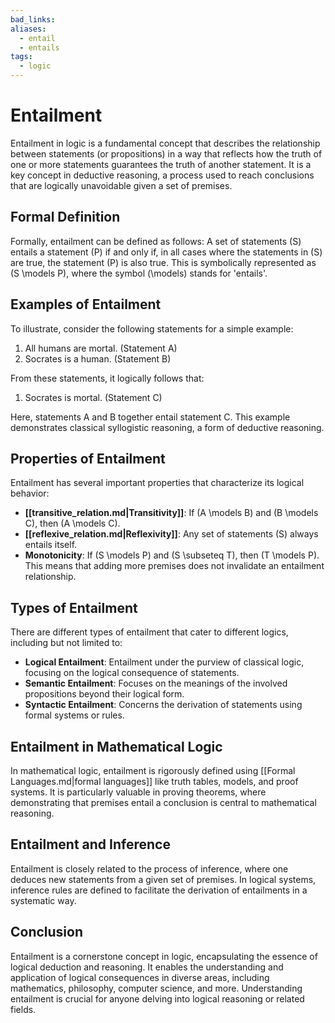 ```yaml
---
bad_links:
aliases:
  - entail
  - entails
tags:
  - logic
---
```

# Entailment

Entailment in logic is a fundamental concept that describes the relationship between statements (or propositions) in a way that reflects how the truth of one or more statements guarantees the truth of another statement. It is a key concept in deductive reasoning, a process used to reach conclusions that are logically unavoidable given a set of premises.

## Formal Definition

Formally, entailment can be defined as follows: A set of statements \(S\) entails a statement \(P\) if and only if, in all cases where the statements in \(S\) are true, the statement \(P\) is also true. This is symbolically represented as \(S \models P\), where the symbol \(\models\) stands for 'entails'.

## Examples of Entailment

To illustrate, consider the following statements for a simple example:

1. All humans are mortal. (Statement A)
2. Socrates is a human. (Statement B)

From these statements, it logically follows that:

1. Socrates is mortal. (Statement C)

Here, statements A and B together entail statement C. This example demonstrates classical syllogistic reasoning, a form of deductive reasoning.

## Properties of Entailment

Entailment has several important properties that characterize its logical behavior:

- **[[transitive_relation.md|Transitivity]]**: If \(A \models B\) and \(B \models C\), then \(A \models C\).
- **[[reflexive_relation.md|Reflexivity]]**: Any set of statements \(S\) always entails itself.
- **Monotonicity**: If \(S \models P\) and \(S \subseteq T\), then \(T \models P\). This means that adding more premises does not invalidate an entailment relationship.

## Types of Entailment

There are different types of entailment that cater to different logics, including but not limited to:

- **Logical Entailment**: Entailment under the purview of classical logic, focusing on the logical consequence of statements.
- **Semantic Entailment**: Focuses on the meanings of the involved propositions beyond their logical form.
- **Syntactic Entailment**: Concerns the derivation of statements using formal systems or rules.

## Entailment in Mathematical Logic

In mathematical logic, entailment is rigorously defined using [[Formal Languages.md|formal languages]] like truth tables, models, and proof systems. It is particularly valuable in proving theorems, where demonstrating that premises entail a conclusion is central to mathematical reasoning.

## Entailment and Inference

Entailment is closely related to the process of inference, where one deduces new statements from a given set of premises. In logical systems, inference rules are defined to facilitate the derivation of entailments in a systematic way.

## Conclusion

Entailment is a cornerstone concept in logic, encapsulating the essence of logical deduction and reasoning. It enables the understanding and application of logical consequences in diverse areas, including mathematics, philosophy, computer science, and more. Understanding entailment is crucial for anyone delving into logical reasoning or related fields.